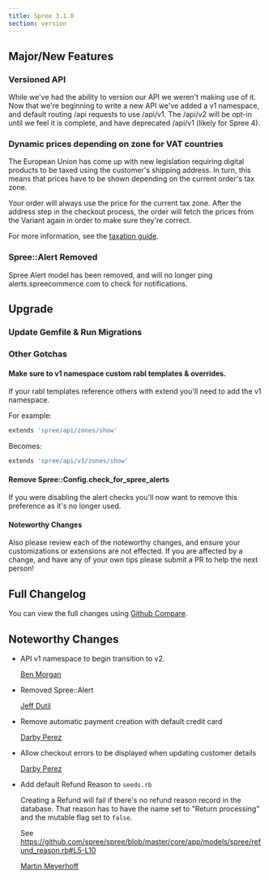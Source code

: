 ```yaml
---
title: Spree 3.1.0
section: version
---
```


## Major/New Features

### Versioned API

While we've had the ability to version our API we weren't making use of it.
Now that we're beginning to write a new API we've added a v1 namespace,
and default routing /api requests to use /api/v1.  The /api/v2 will be opt-in
until we feel it is complete, and have deprecated /api/v1 (likely for Spree 4).

### Dynamic prices depending on zone for VAT countries

The European Union has come up with new legislation requiring digital products
to be taxed using the customer's shipping address. In turn, this means that prices
have to be shown depending on the current order's tax zone.

Your order will always use the price for the current tax zone. After the address step in
the checkout process, the order will fetch the prices from the Variant again in order to
make sure they're correct.

For more information, see the [taxation guide](https://guides.spreecommerce.com/developer/taxation.html).

### Spree::Alert Removed

Spree Alert model has been removed, and will no longer ping alerts.spreecommerce.com
to check for notifications.

## Upgrade

### Update Gemfile & Run Migrations

### Other Gotchas

#### Make sure to v1 namespace custom rabl templates & overrides.

If your rabl templates reference others with extend you'll need to add the v1 namespace.

For example:

```ruby
extends 'spree/api/zones/show'
```

Becomes:

```ruby
extends 'spree/api/v1/zones/show'
```

#### Remove Spree::Config.check_for_spree_alerts

If you were disabling the alert checks you'll now want to remove this preference as it's no longer used.

#### Noteworthy Changes

Also please review each of the noteworthy changes, and ensure your customizations
or extensions are not effected. If you are affected by a change, and have any
of your own tips please submit a PR to help the next person!

## Full Changelog

You can view the full changes using [Github Compare](https://github.com/spree/spree/compare/3-0-stable...3-1-stable).

## Noteworthy Changes

* API v1 namespace to begin transition to v2.

    [Ben Morgan](https://github.com/spree/spree/pull/6046)

* Removed Spree::Alert

    [Jeff Dutil](https://github.com/spree/spree/pull/6516)

* Remove automatic payment creation with default credit card

    [Darby Perez](https://github.com/spree/spree/pull/6601)

* Allow checkout errors to be displayed when updating customer details

    [Darby Perez](https://github.com/spree/spree/pull/6604)

* Add default Refund Reason to `seeds.rb`

  Creating a Refund will fail if there's no refund reason record in the database. That
  reason has to have the name set to "Return processing" and the mutable flag set to `false`.

  See https://github.com/spree/spree/blob/master/core/app/models/spree/refund_reason.rb#L5-L10

    [Martin Meyerhoff](https://github.com/spree/spree/pull/6528)
